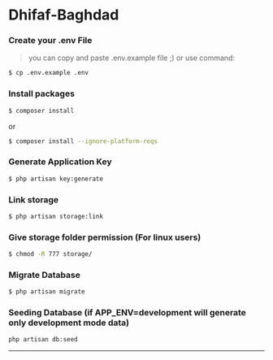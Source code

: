 # Dhifaf-Baghdad

### Create your .env File
> you can copy and paste .env.example file ;)
or use command:
```bash
$ cp .env.example .env
```

### Install packages
```bash
$ composer install
```
or
```bash
$ composer install --ignore-platform-reqs
```

### Generate Application Key
```bash
$ php artisan key:generate
```

### Link storage
```bash
$ php artisan storage:link
```

### Give storage folder permission (For linux users)
```bash
$ chmod -R 777 storage/
```

### Migrate Database
```bash
$ php artisan migrate
```

### Seeding Database (if APP_ENV=development will generate only development mode data)
```bash
php artisan db:seed
```
------------
